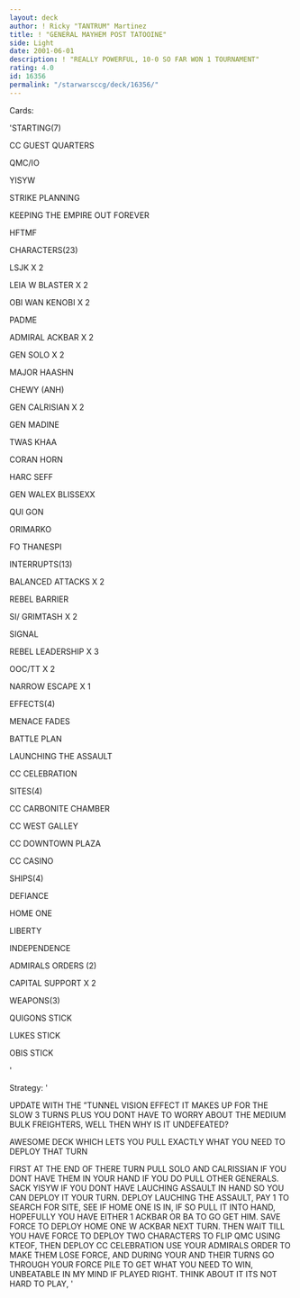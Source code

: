 ```yaml
---
layout: deck
author: ! Ricky "TANTRUM" Martinez
title: ! "GENERAL MAYHEM POST TATOOINE"
side: Light
date: 2001-06-01
description: ! "REALLY POWERFUL, 10-0 SO FAR WON 1 TOURNAMENT"
rating: 4.0
id: 16356
permalink: "/starwarsccg/deck/16356/"
---
```

Cards: 

'STARTING(7)

CC GUEST QUARTERS

QMC/IO

YISYW

STRIKE PLANNING

KEEPING THE EMPIRE OUT FOREVER

HFTMF


CHARACTERS(23)

LSJK X 2

LEIA W BLASTER X 2

OBI WAN KENOBI X 2

PADME

ADMIRAL ACKBAR X 2

GEN SOLO X 2

MAJOR HAASHN

CHEWY (ANH)

GEN CALRISIAN X 2

GEN MADINE

TWAS KHAA

CORAN HORN

HARC SEFF

GEN WALEX BLISSEXX

QUI GON

ORIMARKO

FO THANESPI


INTERRUPTS(13)

BALANCED ATTACKS X 2

REBEL BARRIER

SI/ GRIMTASH X 2

SIGNAL 

REBEL LEADERSHIP X 3

OOC/TT X 2

NARROW ESCAPE X 1


EFFECTS(4)

MENACE FADES

BATTLE PLAN

LAUNCHING THE ASSAULT

CC CELEBRATION


SITES(4)

CC CARBONITE CHAMBER

CC WEST GALLEY

CC DOWNTOWN PLAZA

CC CASINO


SHIPS(4)

DEFIANCE

HOME ONE

LIBERTY

INDEPENDENCE


ADMIRALS ORDERS (2)

CAPITAL SUPPORT X 2


WEAPONS(3)

QUIGONS STICK

LUKES STICK

OBIS STICK

'

Strategy: '

UPDATE  WITH THE ”TUNNEL VISION EFFECT IT MAKES UP FOR THE SLOW 3 TURNS PLUS YOU DONT HAVE TO WORRY ABOUT THE MEDIUM BULK FREIGHTERS, WELL THEN WHY IS IT UNDEFEATED?





AWESOME DECK WHICH LETS YOU PULL EXACTLY WHAT YOU NEED TO DEPLOY THAT TURN


FIRST AT THE END OF THERE TURN PULL SOLO AND CALRISSIAN IF YOU DONT HAVE THEM IN YOUR HAND IF YOU DO PULL OTHER GENERALS. SACK YISYW IF YOU DONT HAVE LAUCHING ASSAULT IN HAND SO YOU CAN DEPLOY IT YOUR TURN. DEPLOY LAUCHING THE ASSAULT, PAY 1 TO SEARCH FOR SITE, SEE IF HOME ONE IS IN, IF SO PULL IT INTO HAND, HOPEFULLY YOU HAVE EITHER 1 ACKBAR OR BA TO GO GET HIM.  SAVE FORCE TO DEPLOY HOME ONE W ACKBAR NEXT TURN.  THEN WAIT TILL YOU HAVE FORCE TO DEPLOY TWO CHARACTERS TO FLIP QMC USING KTEOF, THEN DEPLOY CC CELEBRATION USE YOUR ADMIRALS ORDER TO MAKE THEM LOSE FORCE, AND DURING YOUR AND THEIR TURNS GO THROUGH YOUR FORCE PILE TO GET WHAT YOU NEED TO WIN, UNBEATABLE IN MY MIND IF PLAYED RIGHT.  THINK ABOUT IT ITS NOT HARD TO PLAY,   '
